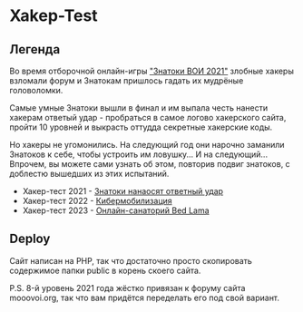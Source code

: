 # Xakep-Test

## Легенда

Во время отборочной онлайн-игры ["Знатоки ВОИ 2021"](https://mooovoi.org/forum/index.php?topic=15633.msg41111#msg41111) злобные хакеры взломали форум и Знатокам пришлось гадать их мудрёные головоломки.  

Самые умные Знатоки вышли в финал и им выпала честь нанести хакерам ответый удар - пробраться в самое логово хакерского сайта, пройти 10 уровней и выкрасть оттудда секретные хакерские коды.

Но хакеры не угомонились. На следующий год они нарочно заманили Знатоков к себе, чтобы устроить им ловушку... И на следующий... Впрочем, вы можете сами узнать об этом, повторив подвиг знатоков, с доблестю вышедших из этих испытаний.

- Хакер-тест 2021 - [Знатоки нанаосят ответный удар](https://xakep.mooovoi.org/)
- Хакер-тест 2022 - [Кибермобилизация](https://xakep.mooovoi.org/2022mobile/)
- Хакер-тест 2023 - [Онлайн-санаторий Bed Lama](https://xakep.mooovoi.org/2023bl/)

## Deploy

Сайт написан на PHP, так что достаточно просто скопировать содержимое папки public в корень скоего сайта.

P.S. 8-й уровень 2021 года жёстко привязан к форуму сайта mooovoi.org, так что вам придётся переделать его под свой вариант. 
